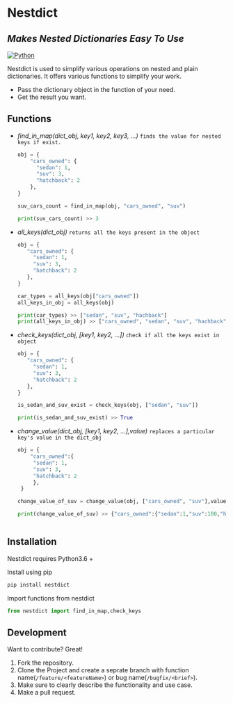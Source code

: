 # Nestdict
## _Makes Nested Dictionaries Easy To Use_

[![Python](https://www.python.org/static/community_logos/python-powered-w-140x56.png)](https://docs.python.org/3/)

Nestdict is used to simplify various operations on nested and plain dictionaries.
It offers various functions to simplify your work.

- Pass the dictionary object in the function of your need.
- Get the result you want.

## Functions

- *find_in_map(dict_obj, key1, key2, key3, ...)*  `finds the value for nested keys if exist.`
   ```py
   obj = {
       "cars_owned": {
         "sedan": 1,
         "suv": 3,
         "hatchback": 2
       },
   }
   
   suv_cars_count = find_in_map(obj, "cars_owned", "suv")
   
   print(suv_cars_count) >> 3
   ```
- *all_keys(dict_obj)* `returns all the keys present in the object`
    ```py
   obj = {
       "cars_owned": {
         "sedan": 1,
         "suv": 3,
         "hatchback": 2
       },
   }
   
   car_types = all_keys(obj["cars_owned"])
   all_keys_in_obj = all_keys(obj)
   
   print(car_types) >> ["sedan", "suv", "hachback"]
   print(all_keys_in_obj) >> ["cars_owned", "sedan", "suv", "hachback"]
   ```
- *check_keys(dict_obj, [key1, key2, ...])* `check if all the keys exist in object`
    ```py
    obj = {
       "cars_owned": {
         "sedan": 1,
         "suv": 3,
         "hatchback": 2
       },
   }
   
   is_sedan_and_suv_exist = check_keys(obj, ["sedan", "suv"])
   
   print(is_sedan_and_suv_exist) >> True
   ```
   
- *change_value(dict_obj, [key1, key2, ...],value)* `replaces a particular key's value in the dict_obj`
    ```py
    obj = {
        "cars_owned":{
         "sedan": 1,
         "suv": 3,
         "hatchback": 2
         },
     }
   
   change_value_of_suv = change_value(obj, ["cars_owned", "suv"],value=100)
   
   print(change_value_of_suv) >> {"cars_owned":{"sedan":1,"suv":100,"hatchback":2},}
   
   
   
   ```

## Installation

Nestdict requires Python3.6 +

Install using pip

```sh
pip install nestdict
```

Import functions from nestdict

```py
from nestdict import find_in_map,check_keys
```

## Development

Want to contribute? Great!
1. Fork the repository.
2. Clone the Project and create a seprate branch with function name(`/feature/<featureName>`) or bug name(`/bugfix/<brief>`).
3. Make sure to clearly describe the functionality and use case.
4. Make a pull request.
